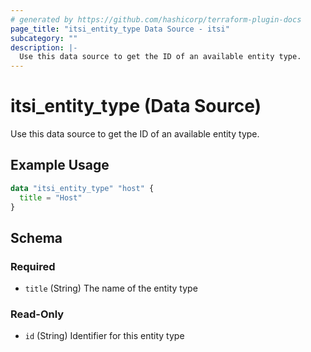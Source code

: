 ```yaml
---
# generated by https://github.com/hashicorp/terraform-plugin-docs
page_title: "itsi_entity_type Data Source - itsi"
subcategory: ""
description: |-
  Use this data source to get the ID of an available entity type.
---
```


# itsi_entity_type (Data Source)

Use this data source to get the ID of an available entity type.

## Example Usage

```terraform
data "itsi_entity_type" "host" {
  title = "Host"
}
```

<!-- schema generated by tfplugindocs -->
## Schema

### Required

- `title` (String) The name of the entity type

### Read-Only

- `id` (String) Identifier for this entity type
